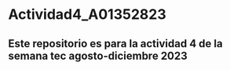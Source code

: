 # Actividad4_A01352823
## Este repositorio es para la actividad 4 de la semana tec agosto-diciembre 2023
